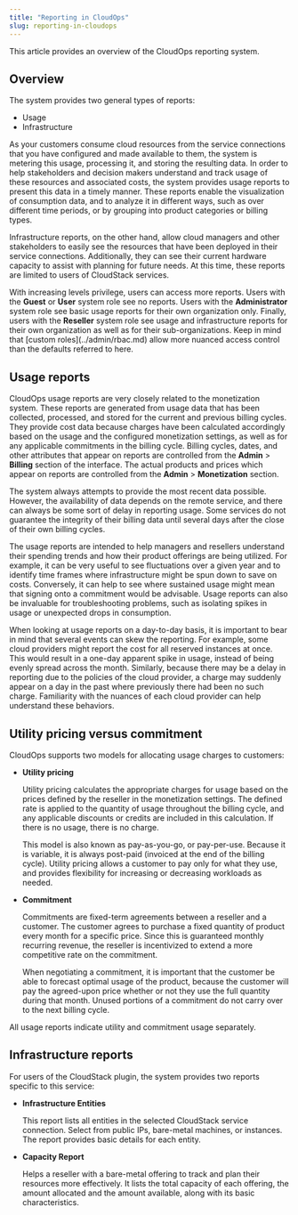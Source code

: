 ```yaml
---
title: "Reporting in CloudOps"
slug: reporting-in-cloudops
---
```



This article provides an overview of the CloudOps reporting system.

## Overview

The system provides two general types of reports:

-   Usage
-   Infrastructure

As your customers consume cloud resources from the service connections that you have configured and made available to them, the system is metering this usage, processing it, and storing the resulting data. In order to help stakeholders and decision makers understand and track usage of these resources and associated costs, the system provides usage reports to present this data in a timely manner. These reports enable the visualization of consumption data, and to analyze it in different ways, such as over different time periods, or by grouping into product categories or billing types.

Infrastructure reports, on the other hand, allow cloud managers and other stakeholders to easily see the resources that have been deployed in their service connections. Additionally, they can see their current hardware capacity to assist with planning for future needs. At this time, these reports are limited to users of CloudStack services.

With increasing levels privilege, users can access more reports. Users with the **Guest** or **User** system role see no reports. Users with the **Administrator** system role see basic usage reports for their own organization only. Finally, users with the **Reseller** system role see usage and infrastructure reports for their own organization as well as for their sub-organizations. Keep in mind that \[custom roles\]\(../admin/rbac.md\) allow more nuanced access control than the defaults referred to here.

## Usage reports

CloudOps usage reports are very closely related to the monetization system. These reports are generated from usage data that has been collected, processed, and stored for the current and previous billing cycles. They provide cost data because charges have been calculated accordingly based on the usage and the configured monetization settings, as well as for any applicable commitments in the billing cycle. Billing cycles, dates, and other attributes that appear on reports are controlled from the **Admin** &gt; **Billing** section of the interface. The actual products and prices which appear on reports are controlled from the **Admin** &gt; **Monetization** section.

The system always attempts to provide the most recent data possible. However, the availability of data depends on the remote service, and there can always be some sort of delay in reporting usage. Some services do not guarantee the integrity of their billing data until several days after the close of their own billing cycles.

The usage reports are intended to help managers and resellers understand their spending trends and how their product offerings are being utilized. For example, it can be very useful to see fluctuations over a given year and to identify time frames where infrastructure might be spun down to save on costs. Conversely, it can help to see where sustained usage might mean that signing onto a commitment would be advisable. Usage reports can also be invaluable for troubleshooting problems, such as isolating spikes in usage or unexpected drops in consumption.

When looking at usage reports on a day-to-day basis, it is important to bear in mind that several events can skew the reporting. For example, some cloud providers might report the cost for all reserved instances at once. This would result in a one-day apparent spike in usage, instead of being evenly spread across the month. Similarly, because there may be a delay in reporting due to the policies of the cloud provider, a charge may suddenly appear on a day in the past where previously there had been no such charge. Familiarity with the nuances of each cloud provider can help understand these behaviors.

## Utility pricing versus commitment

CloudOps supports two models for allocating usage charges to customers:

-   **Utility pricing**

    Utility pricing calculates the appropriate charges for usage based on the prices defined by the reseller in the monetization settings. The defined rate is applied to the quantity of usage throughout the billing cycle, and any applicable discounts or credits are included in this calculation. If there is no usage, there is no charge.

    This model is also known as pay-as-you-go, or pay-per-use. Because it is variable, it is always post-paid \(invoiced at the end of the billing cycle\). Utility pricing allows a customer to pay only for what they use, and provides flexibility for increasing or decreasing workloads as needed.

-   **Commitment**

    Commitments are fixed-term agreements between a reseller and a customer. The customer agrees to purchase a fixed quantity of product every month for a specific price. Since this is guaranteed monthly recurring revenue, the reseller is incentivized to extend a more competitive rate on the commitment.

    When negotiating a commitment, it is important that the customer be able to forecast optimal usage of the product, because the customer will pay the agreed-upon price whether or not they use the full quantity during that month. Unused portions of a commitment do not carry over to the next billing cycle.


All usage reports indicate utility and commitment usage separately.

## Infrastructure reports

For users of the CloudStack plugin, the system provides two reports specific to this service:

-   **Infrastructure Entities**

    This report lists all entities in the selected CloudStack service connection. Select from public IPs, bare-metal machines, or instances. The report provides basic details for each entity.

-   **Capacity Report**

    Helps a reseller with a bare-metal offering to track and plan their resources more effectively. It lists the total capacity of each offering, the amount allocated and the amount available, along with its basic characteristics.



